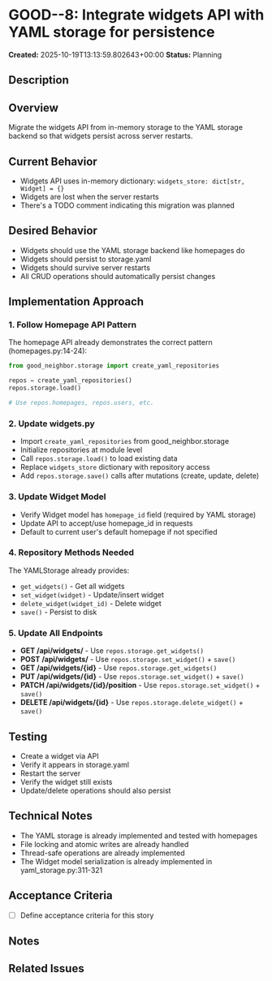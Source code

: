 # GOOD--8: Integrate widgets API with YAML storage for persistence

**Created:** 2025-10-19T13:13:59.802643+00:00
**Status:** Planning

## Description

## Overview

Migrate the widgets API from in-memory storage to the YAML storage backend so that widgets persist across server restarts.

## Current Behavior

- Widgets API uses in-memory dictionary: `widgets_store: dict[str, Widget] = {}`
- Widgets are lost when the server restarts
- There's a TODO comment indicating this migration was planned

## Desired Behavior

- Widgets should use the YAML storage backend like homepages do
- Widgets should persist to storage.yaml
- Widgets should survive server restarts
- All CRUD operations should automatically persist changes

## Implementation Approach

### 1. Follow Homepage API Pattern

The homepage API already demonstrates the correct pattern (homepages.py:14-24):

```python
from good_neighbor.storage import create_yaml_repositories

repos = create_yaml_repositories()
repos.storage.load()

# Use repos.homepages, repos.users, etc.
```

### 2. Update widgets.py

- Import `create_yaml_repositories` from good_neighbor.storage
- Initialize repositories at module level
- Call `repos.storage.load()` to load existing data
- Replace `widgets_store` dictionary with repository access
- Add `repos.storage.save()` calls after mutations (create, update, delete)

### 3. Update Widget Model

- Verify Widget model has `homepage_id` field (required by YAML storage)
- Update API to accept/use homepage_id in requests
- Default to current user's default homepage if not specified

### 4. Repository Methods Needed

The YAMLStorage already provides:

- `get_widgets()` - Get all widgets
- `set_widget(widget)` - Update/insert widget
- `delete_widget(widget_id)` - Delete widget
- `save()` - Persist to disk

### 5. Update All Endpoints

- **GET /api/widgets/** - Use `repos.storage.get_widgets()`
- **POST /api/widgets/** - Use `repos.storage.set_widget()` + `save()`
- **GET /api/widgets/{id}** - Use `repos.storage.get_widgets()`
- **PUT /api/widgets/{id}** - Use `repos.storage.set_widget()` + `save()`
- **PATCH /api/widgets/{id}/position** - Use `repos.storage.set_widget()` + `save()`
- **DELETE /api/widgets/{id}** - Use `repos.storage.delete_widget()` + `save()`

## Testing

- Create a widget via API
- Verify it appears in storage.yaml
- Restart the server
- Verify the widget still exists
- Update/delete operations should also persist

## Technical Notes

- The YAML storage is already implemented and tested with homepages
- File locking and atomic writes are already handled
- Thread-safe operations are already implemented
- The Widget model serialization is already implemented in yaml_storage.py:311-321

## Acceptance Criteria

- [ ] Define acceptance criteria for this story

## Notes

<!-- Add any additional notes or updates here -->

## Related Issues

<!-- Link to any related issues or stories -->
